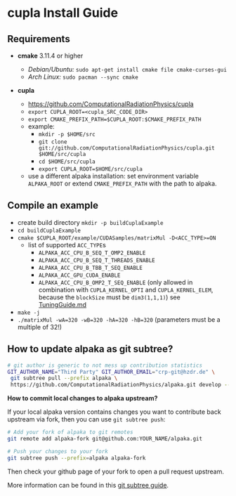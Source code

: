 cupla Install Guide
======================

Requirements
------------

- **cmake**  3.11.4 or higher
  - *Debian/Ubuntu:* `sudo apt-get install cmake file cmake-curses-gui`
  - *Arch Linux:* `sudo pacman --sync cmake`

- **cupla**
  - https://github.com/ComputationalRadiationPhysics/cupla
  - `export CUPLA_ROOT=<cupla_SRC_CODE_DIR>`
  - `export CMAKE_PREFIX_PATH=$CUPLA_ROOT:$CMAKE_PREFIX_PATH`
  - example:
    - `mkdir -p $HOME/src`
    - `git clone git://github.com/ComputationalRadiationPhysics/cupla.git $HOME/src/cupla`
    - `cd $HOME/src/cupla`
    - `export CUPLA_ROOT=$HOME/src/cupla`
  - use a different alpaka installation:
    set environment variable `ALPAKA_ROOT` or extend `CMAKE_PREFIX_PATH` with the
    path to alpaka.


Compile an example
------------------

- create build directory `mkdir -p buildCuplaExample`
- `cd buildCuplaExample`
- `cmake $CUPLA_ROOT/example/CUDASamples/matrixMul -D<ACC_TYPE>=ON`
    - list of supported `ACC_TYPE`s
        - `ALPAKA_ACC_CPU_B_SEQ_T_OMP2_ENABLE`
        - `ALPAKA_ACC_CPU_B_SEQ_T_THREADS_ENABLE`
        - `ALPAKA_ACC_CPU_B_TBB_T_SEQ_ENABLE`
        - `ALPAKA_ACC_GPU_CUDA_ENABLE`
        - `ALPAKA_ACC_CPU_B_OMP2_T_SEQ_ENABLE` (only allowed in combination with
          `CUPLA_KERNEL_OPTI` and `CUPLA_KERNEL_ELEM`, because the `blockSize` must be `dim3(1,1,1)`)
          see [TuningGuide.md](doc/TuningGuide.md)
- `make -j`
- `./matrixMul -wA=320 -wB=320 -hA=320 -hB=320` (parameters must be a multiple of 32!)


How to update alpaka as git subtree?
------------------------------------

```zsh
# git author is generic to not mess up contribution statistics
GIT_AUTHOR_NAME="Third Party" GIT_AUTHOR_EMAIL="crp-git@hzdr.de" \
 git subtree pull --prefix alpaka \
 https://github.com/ComputationalRadiationPhysics/alpaka.git develop --squash
```

**How to commit local changes to alpaka upstream?**

If your local alpaka version contains changes you want to contribute back upstream via fork, then you can use `git subtree push`:

```zsh
# Add your fork of alpaka to git remotes
git remote add alpaka-fork git@github.com:YOUR_NAME/alpaka.git

# Push your changes to your fork
git subtree push --prefix=alpaka alpaka-fork
```
Then check your github page of your fork to open a pull request upstream.

More information can be found in this [git subtree guide](https://www.atlassian.com/blog/git/alternatives-to-git-submodule-git-subtree).

